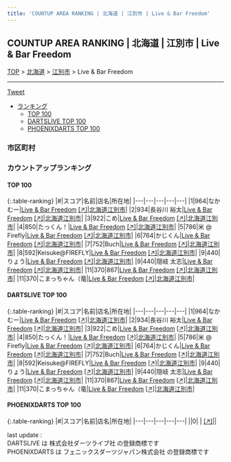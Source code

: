 ```yaml
---
title: 'COUNTUP AREA RANKING | 北海道 | 江別市 | Live & Bar Freedom'
---
```

## COUNTUP AREA RANKING | 北海道 | 江別市 | Live & Bar Freedom

[TOP](/darts/rank/) > [北海道](/darts/rank/北海道/) > [江別市](/darts/rank/北海道/江別市/) > Live & Bar Freedom

___

<a href="https://twitter.com/share?ref_src=twsrc%5Etfw" data-text="COUNTUP AREA RANKING | 北海道江別市Live & Bar Freedom" class="twitter-share-button" data-hashtags="DARTSLIVE,PHOENIXDARTS,darts,ダーツ" data-show-count="false">Tweet</a>

* [ランキング](#カウントアップランキング)
    * [TOP 100](#top-100)
    * [DARTSLIVE TOP 100](#dartslive-top-100)
    * [PHOENIXDARTS TOP 100](#phoenixdarts-top-100)

### 市区町村

<ul>

</ul>

### カウントアップランキング

#### TOP 100



{:.table-ranking}
|#|スコア|名前|店名|所在地|
|---|---|---|---|---|
|1|964|<span class="rank-name-dl">なかむー</span>|<a href="/darts/rank/shops/0f51f78d8bd7580c0d9b047a20a7ba1e.html">Live & Bar Freedom</a> <a href="https://search.dartslive.com/jp/shop/0f51f78d8bd7580c0d9b047a20a7ba1e">[↗]</a>|<a href="/darts/rank/北海道/江別市">北海道江別市</a>|
|2|934|<span class="rank-name-dl">長谷川 裕太</span>|<a href="/darts/rank/shops/0f51f78d8bd7580c0d9b047a20a7ba1e.html">Live & Bar Freedom</a> <a href="https://search.dartslive.com/jp/shop/0f51f78d8bd7580c0d9b047a20a7ba1e">[↗]</a>|<a href="/darts/rank/北海道/江別市">北海道江別市</a>|
|3|922|<span class="rank-name-dl">こめ</span>|<a href="/darts/rank/shops/0f51f78d8bd7580c0d9b047a20a7ba1e.html">Live & Bar Freedom</a> <a href="https://search.dartslive.com/jp/shop/0f51f78d8bd7580c0d9b047a20a7ba1e">[↗]</a>|<a href="/darts/rank/北海道/江別市">北海道江別市</a>|
|4|850|<span class="rank-name-dl">たっくん！</span>|<a href="/darts/rank/shops/0f51f78d8bd7580c0d9b047a20a7ba1e.html">Live & Bar Freedom</a> <a href="https://search.dartslive.com/jp/shop/0f51f78d8bd7580c0d9b047a20a7ba1e">[↗]</a>|<a href="/darts/rank/北海道/江別市">北海道江別市</a>|
|5|786|<span class="rank-name-dl">米 @ Firefly</span>|<a href="/darts/rank/shops/0f51f78d8bd7580c0d9b047a20a7ba1e.html">Live & Bar Freedom</a> <a href="https://search.dartslive.com/jp/shop/0f51f78d8bd7580c0d9b047a20a7ba1e">[↗]</a>|<a href="/darts/rank/北海道/江別市">北海道江別市</a>|
|6|764|<span class="rank-name-dl">かじくん</span>|<a href="/darts/rank/shops/0f51f78d8bd7580c0d9b047a20a7ba1e.html">Live & Bar Freedom</a> <a href="https://search.dartslive.com/jp/shop/0f51f78d8bd7580c0d9b047a20a7ba1e">[↗]</a>|<a href="/darts/rank/北海道/江別市">北海道江別市</a>|
|7|752|<span class="rank-name-dl">Buch</span>|<a href="/darts/rank/shops/0f51f78d8bd7580c0d9b047a20a7ba1e.html">Live & Bar Freedom</a> <a href="https://search.dartslive.com/jp/shop/0f51f78d8bd7580c0d9b047a20a7ba1e">[↗]</a>|<a href="/darts/rank/北海道/江別市">北海道江別市</a>|
|8|592|<span class="rank-name-dl">Keisuke@FIREFLY</span>|<a href="/darts/rank/shops/0f51f78d8bd7580c0d9b047a20a7ba1e.html">Live & Bar Freedom</a> <a href="https://search.dartslive.com/jp/shop/0f51f78d8bd7580c0d9b047a20a7ba1e">[↗]</a>|<a href="/darts/rank/北海道/江別市">北海道江別市</a>|
|9|440|<span class="rank-name-dl">りょう</span>|<a href="/darts/rank/shops/0f51f78d8bd7580c0d9b047a20a7ba1e.html">Live & Bar Freedom</a> <a href="https://search.dartslive.com/jp/shop/0f51f78d8bd7580c0d9b047a20a7ba1e">[↗]</a>|<a href="/darts/rank/北海道/江別市">北海道江別市</a>|
|9|440|<span class="rank-name-dl">隠岐 太志</span>|<a href="/darts/rank/shops/0f51f78d8bd7580c0d9b047a20a7ba1e.html">Live & Bar Freedom</a> <a href="https://search.dartslive.com/jp/shop/0f51f78d8bd7580c0d9b047a20a7ba1e">[↗]</a>|<a href="/darts/rank/北海道/江別市">北海道江別市</a>|
|11|370|<span class="rank-name-dl">867</span>|<a href="/darts/rank/shops/0f51f78d8bd7580c0d9b047a20a7ba1e.html">Live & Bar Freedom</a> <a href="https://search.dartslive.com/jp/shop/0f51f78d8bd7580c0d9b047a20a7ba1e">[↗]</a>|<a href="/darts/rank/北海道/江別市">北海道江別市</a>|
|11|370|<span class="rank-name-dl">こまっちゃん（竜</span>|<a href="/darts/rank/shops/0f51f78d8bd7580c0d9b047a20a7ba1e.html">Live & Bar Freedom</a> <a href="https://search.dartslive.com/jp/shop/0f51f78d8bd7580c0d9b047a20a7ba1e">[↗]</a>|<a href="/darts/rank/北海道/江別市">北海道江別市</a>|


#### DARTSLIVE TOP 100



{:.table-ranking}
|#|スコア|名前|店名|所在地|
|---|---|---|---|---|
|1|964|<span class="rank-name-dl">なかむー</span>|<a href="/darts/rank/shops/0f51f78d8bd7580c0d9b047a20a7ba1e.html">Live & Bar Freedom</a> <a href="https://search.dartslive.com/jp/shop/0f51f78d8bd7580c0d9b047a20a7ba1e">[↗]</a>|<a href="/darts/rank/北海道/江別市">北海道江別市</a>|
|2|934|<span class="rank-name-dl">長谷川 裕太</span>|<a href="/darts/rank/shops/0f51f78d8bd7580c0d9b047a20a7ba1e.html">Live & Bar Freedom</a> <a href="https://search.dartslive.com/jp/shop/0f51f78d8bd7580c0d9b047a20a7ba1e">[↗]</a>|<a href="/darts/rank/北海道/江別市">北海道江別市</a>|
|3|922|<span class="rank-name-dl">こめ</span>|<a href="/darts/rank/shops/0f51f78d8bd7580c0d9b047a20a7ba1e.html">Live & Bar Freedom</a> <a href="https://search.dartslive.com/jp/shop/0f51f78d8bd7580c0d9b047a20a7ba1e">[↗]</a>|<a href="/darts/rank/北海道/江別市">北海道江別市</a>|
|4|850|<span class="rank-name-dl">たっくん！</span>|<a href="/darts/rank/shops/0f51f78d8bd7580c0d9b047a20a7ba1e.html">Live & Bar Freedom</a> <a href="https://search.dartslive.com/jp/shop/0f51f78d8bd7580c0d9b047a20a7ba1e">[↗]</a>|<a href="/darts/rank/北海道/江別市">北海道江別市</a>|
|5|786|<span class="rank-name-dl">米 @ Firefly</span>|<a href="/darts/rank/shops/0f51f78d8bd7580c0d9b047a20a7ba1e.html">Live & Bar Freedom</a> <a href="https://search.dartslive.com/jp/shop/0f51f78d8bd7580c0d9b047a20a7ba1e">[↗]</a>|<a href="/darts/rank/北海道/江別市">北海道江別市</a>|
|6|764|<span class="rank-name-dl">かじくん</span>|<a href="/darts/rank/shops/0f51f78d8bd7580c0d9b047a20a7ba1e.html">Live & Bar Freedom</a> <a href="https://search.dartslive.com/jp/shop/0f51f78d8bd7580c0d9b047a20a7ba1e">[↗]</a>|<a href="/darts/rank/北海道/江別市">北海道江別市</a>|
|7|752|<span class="rank-name-dl">Buch</span>|<a href="/darts/rank/shops/0f51f78d8bd7580c0d9b047a20a7ba1e.html">Live & Bar Freedom</a> <a href="https://search.dartslive.com/jp/shop/0f51f78d8bd7580c0d9b047a20a7ba1e">[↗]</a>|<a href="/darts/rank/北海道/江別市">北海道江別市</a>|
|8|592|<span class="rank-name-dl">Keisuke@FIREFLY</span>|<a href="/darts/rank/shops/0f51f78d8bd7580c0d9b047a20a7ba1e.html">Live & Bar Freedom</a> <a href="https://search.dartslive.com/jp/shop/0f51f78d8bd7580c0d9b047a20a7ba1e">[↗]</a>|<a href="/darts/rank/北海道/江別市">北海道江別市</a>|
|9|440|<span class="rank-name-dl">りょう</span>|<a href="/darts/rank/shops/0f51f78d8bd7580c0d9b047a20a7ba1e.html">Live & Bar Freedom</a> <a href="https://search.dartslive.com/jp/shop/0f51f78d8bd7580c0d9b047a20a7ba1e">[↗]</a>|<a href="/darts/rank/北海道/江別市">北海道江別市</a>|
|9|440|<span class="rank-name-dl">隠岐 太志</span>|<a href="/darts/rank/shops/0f51f78d8bd7580c0d9b047a20a7ba1e.html">Live & Bar Freedom</a> <a href="https://search.dartslive.com/jp/shop/0f51f78d8bd7580c0d9b047a20a7ba1e">[↗]</a>|<a href="/darts/rank/北海道/江別市">北海道江別市</a>|
|11|370|<span class="rank-name-dl">867</span>|<a href="/darts/rank/shops/0f51f78d8bd7580c0d9b047a20a7ba1e.html">Live & Bar Freedom</a> <a href="https://search.dartslive.com/jp/shop/0f51f78d8bd7580c0d9b047a20a7ba1e">[↗]</a>|<a href="/darts/rank/北海道/江別市">北海道江別市</a>|
|11|370|<span class="rank-name-dl">こまっちゃん（竜</span>|<a href="/darts/rank/shops/0f51f78d8bd7580c0d9b047a20a7ba1e.html">Live & Bar Freedom</a> <a href="https://search.dartslive.com/jp/shop/0f51f78d8bd7580c0d9b047a20a7ba1e">[↗]</a>|<a href="/darts/rank/北海道/江別市">北海道江別市</a>|


#### PHOENIXDARTS TOP 100



{:.table-ranking}
|#|スコア|名前|店名|所在地|
|---|---|---|---|---|
||0|<span class="rank-name-dl"> </span>|<a href="/darts/rank/shops/.html"></a> <a href="">[↗]</a>|<a href="/darts/rank//"></a>|


<div class="footer border-top border-gray-light mt-5 pt-3 text-right text-gray">
    last update : <span style="font-weight: italic" id="foot_last_modified"></span><br />
    DARTSLIVE は 株式会社ダーツライブ社 の登録商標です<br />
    PHOENIXDARTS は フェニックスダーツジャパン株式会社 の登録商標です<br />
</div>

<script src="https://cdnjs.cloudflare.com/ajax/libs/jquery.tablesorter/2.31.3/js/jquery.tablesorter.min.js" integrity="sha512-qzgd5cYSZcosqpzpn7zF2ZId8f/8CHmFKZ8j7mU4OUXTNRd5g+ZHBPsgKEwoqxCtdQvExE5LprwwPAgoicguNg==" crossorigin="anonymous" referrerpolicy="no-referrer"></script>
<link rel="stylesheet" href="https://cdnjs.cloudflare.com/ajax/libs/jquery.tablesorter/2.31.3/css/theme.default.min.css" integrity="sha512-wghhOJkjQX0Lh3NSWvNKeZ0ZpNn+SPVXX1Qyc9OCaogADktxrBiBdKGDoqVUOyhStvMBmJQ8ZdMHiR3wuEq8+w==" crossorigin="anonymous" referrerpolicy="no-referrer" />
<script>
$(function() {
    $(".table-ranking").tablesorter({sortList:[[0, 0]]});
    $("#foot_last_modified").text(formatDate(new Date(document.lastModified), 'yyyy-MM-dd HH:mm:ss'));
});
</script>

<script async src="https://platform.twitter.com/widgets.js" charset="utf-8"></script>